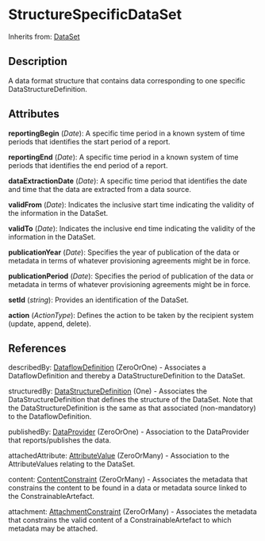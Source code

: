 
# StructureSpecificDataSet

Inherits from: [DataSet](DataSet.md)



## Description

A data format structure that contains data corresponding to one specific DataStructureDefinition.


## Attributes

**reportingBegin** (*Date*): A specific time period in a known system of time periods that identifies the start period of a report.

**reportingEnd** (*Date*): A specific time period in a known system of time periods that identifies the end period of a report.

**dataExtractionDate** (*Date*): A specific time period that identifies the date and time that the data are extracted from a data source.

**validFrom** (*Date*): Indicates the inclusive start time indicating the validity of the information in the DataSet.

**validTo** (*Date*): Indicates the inclusive end time indicating the validity of the information in the DataSet.

**publicationYear** (*Date*): Specifies the year of publication of the data or metadata in terms of whatever provisioning agreements might be in force.

**publicationPeriod** (*Date*): Specifies the period of publication of the data or metadata in terms of whatever provisioning agreements might be in force.

**setId** (*string*): Provides an identification of the DataSet.

**action** (*ActionType*): Defines the action to be taken by the recipient system (update, append, delete).



## References

describedBy: [DataflowDefinition](DataflowDefinition.md) (ZeroOrOne) - Associates a DataflowDefinition and thereby a DataStructureDefinition to the DataSet.

structuredBy: [DataStructureDefinition](DataStructureDefinition.md) (One) - Associates the DataStructureDefinition that defines the structure of the DataSet. Note that the DataStructureDefinition is the same as that associated (non-mandatory) to the DataflowDefinition.

publishedBy: [DataProvider](../OrganisationSchemes/DataProvider.md) (ZeroOrOne) - Association to the DataProvider that reports/publishes the data.

attachedAttribute: [AttributeValue](AttributeValue.md) (ZeroOrMany) - Association to the AttributeValues relating to the DataSet.

content: [ContentConstraint](../Constraints/ContentConstraint.md) (ZeroOrMany) - Associates the metadata that constrains the content to be found in a data or metadata source linked to the ConstrainableArtefact.

attachment: [AttachmentConstraint](../Constraints/AttachmentConstraint.md) (ZeroOrMany) - Associates the metadata that constrains the valid content of a ConstrainableArtefact to which metadata may be attached.




